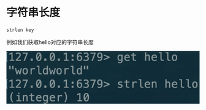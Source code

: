 # 字符串长度

```text
strlen key
```

例如我们获取hello对应的字符串长度

![](../../.gitbook/assets/image%20%2814%29.png)

